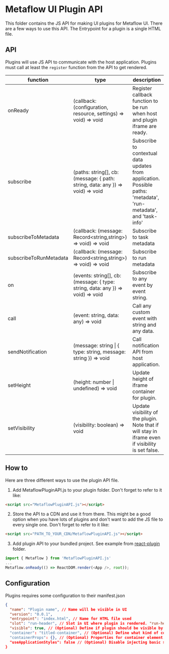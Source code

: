 # Metaflow UI Plugin API

This folder contains the JS API for making UI plugins for Metaflow UI. There are a few ways to use this API. The Entrypoint for a plugin is a single HTML file.

## API

Plugins will use JS API to communicate with the host application. Plugins must call at least the `register` function from the API to get rendered.

| function               | type                                                                           | description                                                                                                        |
| ---------------------- | ------------------------------------------------------------------------------ | ------------------------------------------------------------------------------------------------------------------ |
| onReady                | (callback: (configuration, resource, settings) => void) => void                | Register callback function to be run when host and plugin iframe are ready.                                        |
| subscribe              | (paths: string[], cb: (message: { path: string, data: any }) => void) => void  | Subscribe to contextual data updates from application. Possible paths: 'metadata', 'run-metadata', and 'task-info' |
| subscribeToMetadata    | (callback: (message: Record<string,string>) => void) => void                   | Subscribe to task metadata                                                                                         |
| subscribeToRunMetadata | (callback: (message: Record<string,string>) => void) => void                   | Subscribe to run metadata                                                                                          |
| on                     | (events: string[], cb: (message: { type: string, data: any }) => void) => void | Subscribe to any event by event string.                                                                            |
| call                   | (event: string, data: any) => void                                             | Call any custom event with string and any data.                                                                    |
| sendNotification       | (message: string \| { type: string, message: string }) => void                 | Call notification API from host application.                                                                       |
| setHeight              | (height: number \| undefined) => void                                          | Update height of iframe container for plugin.                                                                      |
| setVisibility          | (visibility: boolean) => void                                                  | Update visibility of the plugin. Note that if will stay in iframe even if visibility is set false.                 |

## How to

Here are three different ways to use the plugin API file.

1. Add MetaflowPluginAPI.js to your plugin folder. Don't forget to refer to it like:

```html
<script src="MetaflowPluginAPI.js"></script>
```

2. Store the API to a CDN and use it from there. This might be a good option when you have lots of plugins and don't want to add the JS file to every single one. Don't forget to refer to it like:

```html
<script src="PATH_TO_YOUR_CDN/MetaflowPluginAPI.js"></script>
```

3. Add plugin API to your bundled project. See example from [react-plugin](Examples/react-plugin/package.json) folder.

```js
import { Metaflow } from 'MetaflowPluginAPI.js'
...
Metaflow.onReady(() => ReactDOM.render(<App />, root));
```

## Configuration

Plugins requires some configuration to their manifest.json

```json
{
  "name": "Plugin name", // Name will be visible in UI
  "version": "0.0.1",
  "entrypoint": "index.html", // Name for HTML file used
  "slot": "run-header", // Slot in UI where plugin is rendered. "run-header", "task-details", "header", "top-nav"
  "visible": true, // (Optional) Define if plugin should be visible by default. Default: true
  "container": "titled-container", // (Optional) Define what kind of container is used for plugin. "collapsable" or "titled-container". Default: "collapsable"
  "containerProps": {}, // (Optional) Properties for container element. For example collapsable can take { "initialState": true } to be open by default. Default: null
  "useApplicationStyles": false // (Optional) Disable injecting basic styles from main application. Default: true
}
```
